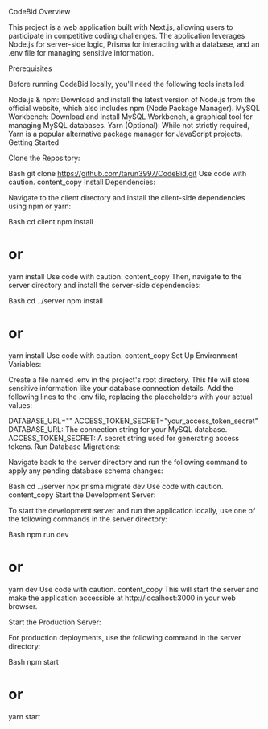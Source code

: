 CodeBid 
Overview

This project is a web application built with Next.js, allowing users to participate in competitive coding challenges. The application leverages Node.js for server-side logic, Prisma for interacting with a database, and an .env file for managing sensitive information.

Prerequisites

Before running CodeBid locally, you'll need the following tools installed:

Node.js & npm: Download and install the latest version of Node.js from the official website, which also includes npm (Node Package Manager).
MySQL Workbench: Download and install MySQL Workbench, a graphical tool for managing MySQL databases.
Yarn (Optional): While not strictly required, Yarn is a popular alternative package manager for JavaScript projects.
Getting Started

Clone the Repository:

Bash
git clone https://github.com/tarun3997/CodeBid.git
Use code with caution.
content_copy
Install Dependencies:

Navigate to the client directory and install the client-side dependencies using npm or yarn:

Bash
cd client
npm install
# or
yarn install
Use code with caution.
content_copy
Then, navigate to the server directory and install the server-side dependencies:

Bash
cd ../server
npm install
# or
yarn install
Use code with caution.
content_copy
Set Up Environment Variables:

Create a file named .env in the project's root directory. This file will store sensitive information like your database connection details. Add the following lines to the .env file, replacing the placeholders with your actual values:

DATABASE_URL=""
ACCESS_TOKEN_SECRET="your_access_token_secret"
DATABASE_URL: The connection string for your MySQL database.
ACCESS_TOKEN_SECRET: A secret string used for generating access tokens.
Run Database Migrations:

Navigate back to the server directory and run the following command to apply any pending database schema changes:

Bash
cd ../server
npx prisma migrate dev
Use code with caution.
content_copy
Start the Development Server:

To start the development server and run the application locally, use one of the following commands in the server directory:

Bash
npm run dev
# or
yarn dev
Use code with caution.
content_copy
This will start the server and make the application accessible at http://localhost:3000 in your web browser.

Start the Production Server:

For production deployments, use the following command in the server directory:

Bash
npm start
# or
yarn start